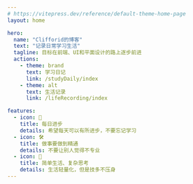 ```yaml
---
# https://vitepress.dev/reference/default-theme-home-page
layout: home

hero:
  name: "Clifforid的博客"
  text: "记录日常学习生活"
  tagline: 目标在前端、UI和平面设计的路上逐步前进
  actions:
    - theme: brand
      text: 学习日记
      link: /studyDaily/index
    - theme: alt
      text: 生活记录
      link: /lifeRecording/index

features:
  - icon: 📅
    title: 每日进步
    details: 希望每天可以有所进步，不要忘记学习
  - icon: 🛠️
    title: 做事要做到精通
    details: 不要让别人觉得不专业
  - icon: 🔭
    title: 简单生活、复杂思考
    details: 生活轻量化，但是技多不压身
---
```


